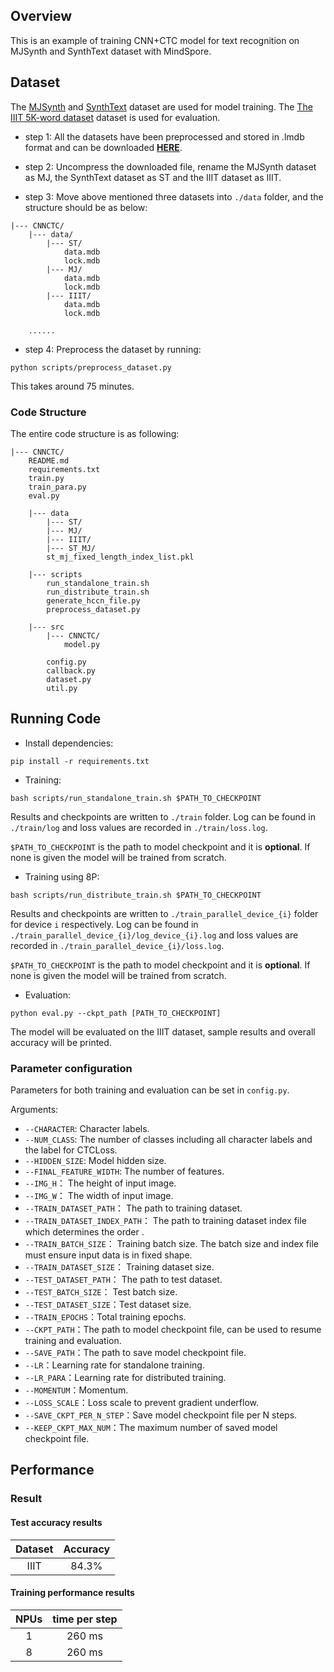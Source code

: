 ## Overview
This is an example of training CNN+CTC model for text recognition on MJSynth and SynthText dataset with MindSpore.

## Dataset

<!---
[MJSynth](https://www.robots.ox.ac.uk/~vgg/data/text/) and [SynthText](https://github.com/ankush-me/SynthText) are used for model training.
 
[The IIIT 5K-word dataset](https://cvit.iiit.ac.in/research/projects/cvit-projects/the-iiit-5k-word-dataset) are used for evaluation.
-->

The [MJSynth](https://www.robots.ox.ac.uk/~vgg/data/text/) and [SynthText](https://github.com/ankush-me/SynthText) dataset are used for model training. The [The IIIT 5K-word dataset](https://cvit.iiit.ac.in/research/projects/cvit-projects/the-iiit-5k-word-dataset) dataset is used for evaluation.

- step 1:
All the datasets have been preprocessed and stored in .lmdb format and can be downloaded [**HERE**](https://drive.google.com/drive/folders/192UfE9agQUMNq6AgU3_E05_FcPZK4hyt).

- step 2:
Uncompress the downloaded file, rename the MJSynth dataset as MJ, the SynthText dataset as ST and the IIIT dataset as IIIT.

- step 3:
Move above mentioned three datasets into `./data` folder, and the structure should be as below:
```
|--- CNNCTC/
    |--- data/
        |--- ST/
            data.mdb
            lock.mdb
        |--- MJ/
            data.mdb
            lock.mdb
        |--- IIIT/
            data.mdb
            lock.mdb
    
    ......
```

- step 4:
Preprocess the dataset by running:
```
python scripts/preprocess_dataset.py
```

This takes around 75 minutes.


### Code Structure
The entire code structure is as following:
```
|--- CNNCTC/
    README.md
    requirements.txt
    train.py
    train_para.py
    eval.py

    |--- data
        |--- ST/
        |--- MJ/
        |--- IIIT/
        |--- ST_MJ/
        st_mj_fixed_length_index_list.pkl

    |--- scripts
        run_standalone_train.sh
        run_distribute_train.sh
        generate_hccn_file.py
        preprocess_dataset.py
    
    |--- src
        |--- CNNCTC/
            model.py

        config.py
        callback.py 
        dataset.py
        util.py

```

## Running Code

- Install dependencies:
```
pip install -r requirements.txt
```

- Training:
```
bash scripts/run_standalone_train.sh $PATH_TO_CHECKPOINT
```

Results and checkpoints are written to `./train` folder. Log can be found in `./train/log` and loss values are recorded in `./train/loss.log`.

`$PATH_TO_CHECKPOINT` is the path to model checkpoint and it is **optional**. If none is given the model will be trained from scratch.

- Training using 8P:
```
bash scripts/run_distribute_train.sh $PATH_TO_CHECKPOINT
```

Results and checkpoints are written to `./train_parallel_device_{i}` folder for device `i` respectively.
 Log can be found in `./train_parallel_device_{i}/log_device_{i}.log` and loss values are recorded in `./train_parallel_device_{i}/loss.log`.

`$PATH_TO_CHECKPOINT` is the path to model checkpoint and it is **optional**. If none is given the model will be trained from scratch.

- Evaluation:
```
python eval.py --ckpt_path [PATH_TO_CHECKPOINT]
```

The model will be evaluated on the IIIT dataset, sample results and overall accuracy will be printed.


### Parameter configuration
Parameters for both training and evaluation can be set in `config.py`.

Arguments:
  * `--CHARACTER`: Character labels.
  * `--NUM_CLASS`: The number of classes including all character labels and the <blank> label for CTCLoss.
  * `--HIDDEN_SIZE`: Model hidden size.
  * `--FINAL_FEATURE_WIDTH`: The number of features.
  * `--IMG_H`： The height of input image.
  * `--IMG_W`： The width of input image.
  * `--TRAIN_DATASET_PATH`： The path to training dataset.
  * `--TRAIN_DATASET_INDEX_PATH`： The path to training dataset index file which determines the order .
  * `--TRAIN_BATCH_SIZE`： Training batch size. The batch size and index file must ensure input data is in fixed shape.
  * `--TRAIN_DATASET_SIZE`： Training dataset size.
  * `--TEST_DATASET_PATH`： The path to test dataset.
  * `--TEST_BATCH_SIZE`： Test batch size.
  * `--TEST_DATASET_SIZE`：Test dataset size.
  * `--TRAIN_EPOCHS`：Total training epochs.
  * `--CKPT_PATH`：The path to model checkpoint file, can be used to resume training and evaluation.
  * `--SAVE_PATH`：The path to save model checkpoint file.
  * `--LR`：Learning rate for standalone training.
  * `--LR_PARA`：Learning rate for distributed training.
  * `--MOMENTUM`：Momentum.
  * `--LOSS_SCALE`：Loss scale to prevent gradient underflow.
  * `--SAVE_CKPT_PER_N_STEP`：Save model checkpoint file per N steps.
  * `--KEEP_CKPT_MAX_NUM`：The maximum number of saved model checkpoint file.

## Performance

### Result

#### Test accuracy results

| Dataset |   Accuracy   |
| :--------: | :-----------: |
|     IIIT     | 84.3% |

#### Training performance results

| **NPUs** | time per step |
| :------: | :---------------: |
|    1     |   260 ms   |
|    8     |   260 ms   |

